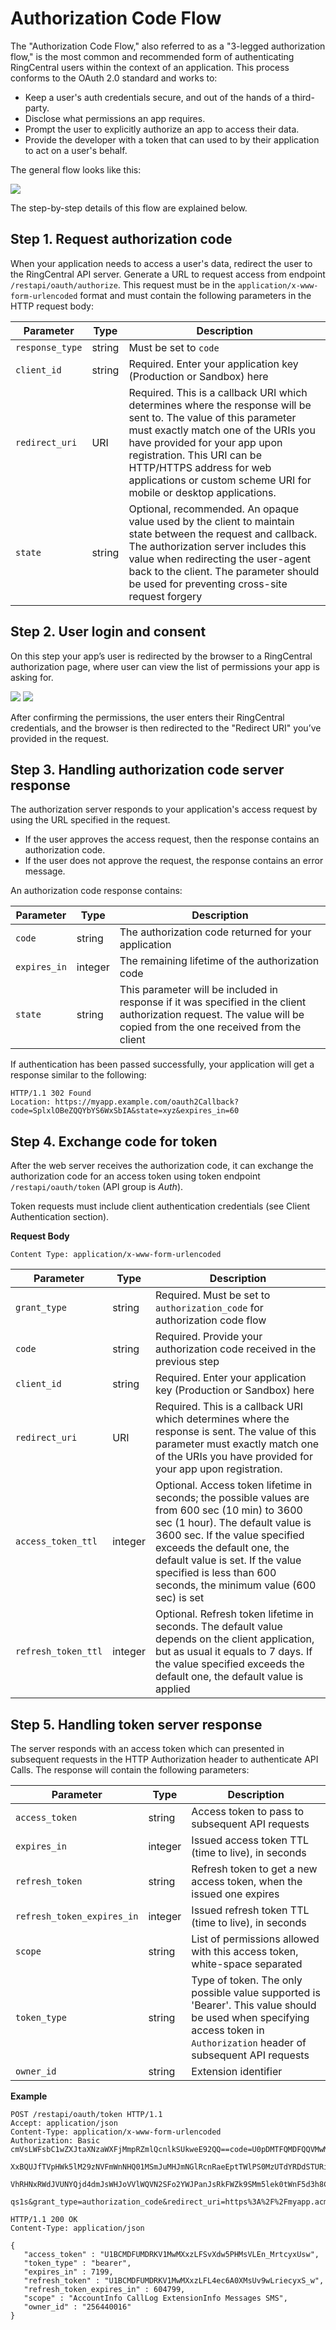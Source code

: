 # Authorization Code Flow

The "Authorization Code Flow," also referred to as a "3-legged authorization flow," is the most common and recommended form of authenticating RingCentral users within the context of an application. This process conforms to the OAuth 2.0 standard and works to:

* Keep a user's auth credentials secure, and out of the hands of a third-party.
* Disclose what permissions an app requires.
* Prompt the user to explicitly authorize an app to access their data.
* Provide the developer with a token that can used to by their application to act on a user's behalf. 

The general flow looks like this:

<img src="../../img/auth_code_flow.png" class="img-fluid">

The step-by-step details of this flow are explained below.

## Step 1. Request authorization code

When your application needs to access a user's data, redirect the user to the RingCentral API server. Generate a URL to request access from endpoint `/restapi/oauth/authorize`. This request must be in the `application/x-www-form-urlencoded` format and must contain the following parameters in the HTTP request body:
	
| Parameter       | Type   | Description |
| --------------- | ------ | ----------- |
| `response_type` | string | Must be set to `code` |
| `client_id`     | string | Required. Enter your application key (Production or Sandbox) here |
| `redirect_uri`  |URI     | Required. This is a callback URI which determines where the response will be sent to. The value of this parameter must exactly match one of the URIs you have provided for your app upon registration. This URI can be HTTP/HTTPS address for web applications or custom scheme URI for mobile or desktop applications. |
| `state`         | string | Optional, recommended. An opaque value used by the client to maintain state between the request and callback. The authorization server includes this value when redirecting the user-agent back to the client. The parameter should be used for preventing cross-site request forgery |

## Step 2. User login and consent

On this step your app’s user is redirected by the browser to a RingCentral authorization page, where user can view the list of permissions your app is asking for.
	
<img src="../../img/user_login.png" class="img-fluid">

<img src="../../img/user_consent.png" class="img-fluid">

After confirming the permissions, the user enters their RingCentral credentials, and the browser is then redirected to the "Redirect URI" you’ve provided in the request.

## Step 3. Handling authorization code server response

The authorization server responds to your application's access request by using the URL specified in the request.

* If the user approves the access request, then the response contains an authorization code.
* If the user does not approve the request, the response contains an error message.

An authorization code response contains:

| Parameter    | Type    | Description |
| ------------ | ------- | ----------- |
| `code`       | string  | The authorization code returned for your application |
| `expires_in` | integer | The remaining lifetime of the authorization code |
| `state`      | string  | This parameter will be included in response if it was specified in the client authorization request. The value will be copied from the one received from the client |
	
If authentication has been passed successfully, your application will get a response similar to the following:
	
```http
HTTP/1.1 302 Found
Location: https://myapp.example.com/oauth2Callback?code=SplxlOBeZQQYbYS6WxSbIA&state=xyz&expires_in=60
```

## Step 4. Exchange code for token
     
After the web server receives the authorization code, it can exchange the authorization code for an access token using token endpoint `/restapi/oauth/token` (API group is *Auth*).

Token requests must include client authentication credentials (see Client Authentication section).

**Request Body**

```http
Content Type: application/x-www-form-urlencoded
```

| Parameter           | Type     | Description |
| ------------------- | -------- | ----------- |
| `grant_type`        | string   | Required. Must be set to `authorization_code` for authorization code flow |
| `code`              | string   | Required. Provide your authorization code received in the previous step |
| `client_id`         | string   | Required. Enter your application key (Production or Sandbox) here |
| `redirect_uri`      | URI      | Required. This is a callback URI which determines where the response is sent. The value of this parameter must exactly match one of the URIs you have provided for your app upon registration. |
| `access_token_ttl`  | integer  | Optional. Access token lifetime in seconds; the possible values are from 600 sec (10 min) to 3600 sec (1 hour). The default value is 3600 sec. If the value specified exceeds the default one, the default value is set. If the value specified is less than 600 seconds, the minimum value (600 sec) is set |
| `refresh_token_ttl` | integer  | Optional. Refresh token lifetime in seconds. The default value depends on the client application, but as usual it equals to 7 days. If the value specified exceeds the default one, the default value is applied
	
## Step 5. Handling token server response

The server responds with an access token which can presented in subsequent requests in the HTTP Authorization header to authenticate API Calls. The response will contain the following parameters: 

| Parameter                  | Type    | Description |
| -------------------------- | ------- | ----------- |
| `access_token`             | string  | Access token to pass to subsequent API requests |
| `expires_in`               | integer | Issued access token TTL (time to live), in seconds |
| `refresh_token`            | string  | Refresh token to get a new access token, when the issued one expires |
| `refresh_token_expires_in` | integer | Issued refresh token TTL (time to live), in seconds |
| `scope`                    | string  | List of permissions allowed with this access token, white-space separated |
| `token_type`               | string  | Type of token. The only possible value supported is 'Bearer'. This value should be used when specifying access token in `Authorization` header of subsequent API requests |
| `owner_id`                 | string  | Extension identifier |
    
**Example**

```http tab="Request"
POST /restapi/oauth/token HTTP/1.1 
Accept: application/json 
Content-Type: application/x-www-form-urlencoded 
Authorization: Basic cmVsLWFsbC1wZXJtaXNzaWXFjMmpRZmlQcnlkSUkweE92QQ==code=U0pDMTFQMDFQQVMwM
  XxBQUJfTVpHWk5lM29zNVFmWnNHQ01MSmJuMHJmNGlRcnRaeEptTWlPS0MzUTdYRDdSTURiaHBuWHZINGM2WTdqaWlBOE
  VhRHNxRWdJVUNYQjd4dmJsWHJoVVlWQVN2SFo2YWJPanJsRkFWZk9SMm5lek0tWnF5d3h8C3AnYOPxO0flEwO6Ffoq9Tl
  qs1s&grant_type=authorization_code&redirect_uri=https%3A%2F%2Fmyapp.acme.com%2Foauth2redirect              
```

```http tab="Response"
HTTP/1.1 200 OK
Content-Type: application/json
    
{
   "access_token" : "U1BCMDFUMDRKV1MwMXxzLFSvXdw5PHMsVLEn_MrtcyxUsw",
   "token_type" : "bearer",
   "expires_in" : 7199,
   "refresh_token" : "U1BCMDFUMDRKV1MwMXxzLFL4ec6A0XMsUv9wLriecyxS_w",
   "refresh_token_expires_in" : 604799,
   "scope" : "AccountInfo CallLog ExtensionInfo Messages SMS",
   "owner_id" : "256440016"
}
```